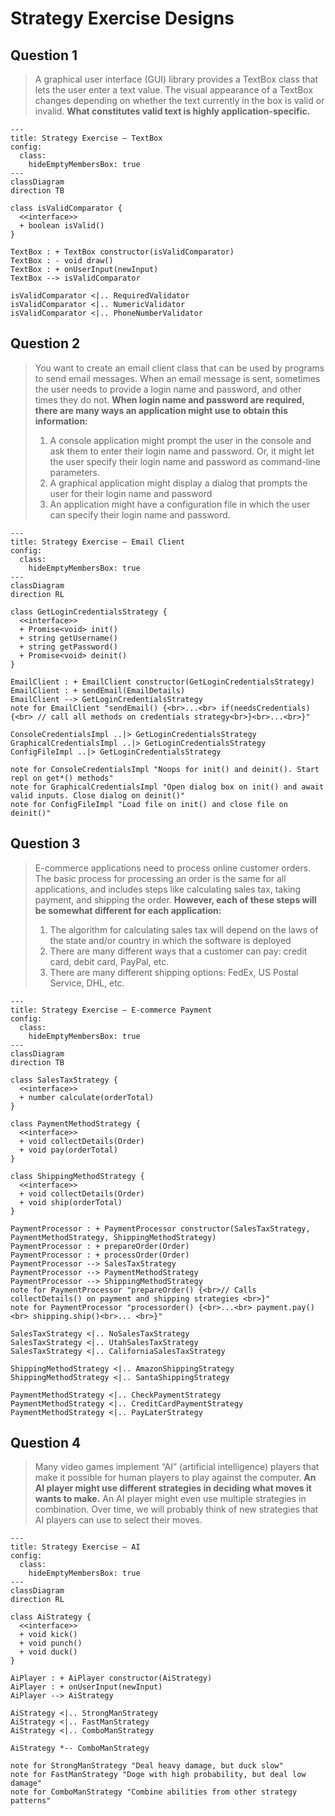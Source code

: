 # Strategy Exercise Designs

## Question 1

> A graphical user interface (GUI) library provides a TextBox class that lets the user enter a text value.
> The visual appearance of a TextBox changes depending on whether the text currently in the box is valid or invalid.
> **What constitutes valid text is highly application-specific.**

```mermaid
---
title: Strategy Exercise — TextBox
config:
  class:
    hideEmptyMembersBox: true
---
classDiagram
direction TB

class isValidComparator {
  <<interface>>
  + boolean isValid()
}

TextBox : + TextBox constructor(isValidComparator)
TextBox : - void draw()
TextBox : + onUserInput(newInput)
TextBox --> isValidComparator

isValidComparator <|.. RequiredValidator
isValidComparator <|.. NumericValidator
isValidComparator <|.. PhoneNumberValidator
```

## Question 2

> You want to create an email client class that can be used by programs to send email messages.
> When an email message is sent, sometimes the user needs to provide a login name and password, and other times they do not.
> **When login name and password are required, there are many ways an application might use to obtain this information:**
>   1. A console application might prompt the user in the console and ask them to enter their login name and password. Or, it might let the user specify their login name and password as command-line parameters.
>   2. A graphical application might display a dialog that prompts the user for their login name and password
>   3. An application might have a configuration file in which the user can specify their login name and password.


```mermaid
---
title: Strategy Exercise — Email Client
config:
  class:
    hideEmptyMembersBox: true
---
classDiagram
direction RL

class GetLoginCredentialsStrategy {
  <<interface>>
  + Promise<void> init()
  + string getUsername()
  + string getPassword()
  + Promise<void> deinit()
}

EmailClient : + EmailClient constructor(GetLoginCredentialsStrategy)
EmailClient : + sendEmail(EmailDetails)
EmailClient --> GetLoginCredentialsStrategy
note for EmailClient "sendEmail() {<br>...<br> if(needsCredentials) {<br> // call all methods on credentials strategy<br>}<br>...<br>}"

ConsoleCredentialsImpl ..|> GetLoginCredentialsStrategy
GraphicalCredentialsImpl ..|> GetLoginCredentialsStrategy
ConfigFileImpl ..|> GetLoginCredentialsStrategy

note for ConsoleCredentialsImpl "Noops for init() and deinit(). Start repl on get*() methods"
note for GraphicalCredentialsImpl "Open dialog box on init() and await valid inputs. Close dialog on deinit()"
note for ConfigFileImpl "Load file on init() and close file on deinit()"
```

## Question 3

> E-commerce applications need to process online customer orders.
> The basic process for processing an order is the same for all applications, and includes steps like calculating sales tax, taking payment, and shipping the order.
> **However, each of these steps will be somewhat different for each application:**
>   1. The algorithm for calculating sales tax will depend on the laws of the state and/or country in which the software is deployed
>   1. There are many different ways that a customer can pay: credit card, debit card, PayPal, etc.
>   1. There are many different shipping options: FedEx, US Postal Service, DHL, etc.


```mermaid
---
title: Strategy Exercise — E-commerce Payment
config:
  class:
    hideEmptyMembersBox: true
---
classDiagram
direction TB

class SalesTaxStrategy {
  <<interface>>
  + number calculate(orderTotal)
}

class PaymentMethodStrategy {
  <<interface>>
  + void collectDetails(Order)
  + void pay(orderTotal)
}

class ShippingMethodStrategy {
  <<interface>>
  + void collectDetails(Order)
  + void ship(orderTotal)
}

PaymentProcessor : + PaymentProcessor constructor(SalesTaxStrategy, PaymentMethodStrategy, ShippingMethodStrategy)
PaymentProcessor : + prepareOrder(Order)
PaymentProcessor : + processOrder(Order)
PaymentProcessor --> SalesTaxStrategy
PaymentProcessor --> PaymentMethodStrategy
PaymentProcessor --> ShippingMethodStrategy
note for PaymentProcessor "prepareOrder() {<br>// Calls collectDetails() on payment and shipping strategies <br>}"
note for PaymentProcessor "processorder() {<br>...<br> payment.pay()<br> shipping.ship()<br>... <br>}"

SalesTaxStrategy <|.. NoSalesTaxStrategy
SalesTaxStrategy <|.. UtahSalesTaxStrategy
SalesTaxStrategy <|.. CaliforniaSalesTaxStrategy

ShippingMethodStrategy <|.. AmazonShippingStrategy
ShippingMethodStrategy <|.. SantaShippingStrategy

PaymentMethodStrategy <|.. CheckPaymentStrategy
PaymentMethodStrategy <|.. CreditCardPaymentStrategy
PaymentMethodStrategy <|.. PayLaterStrategy
```

## Question 4

> Many video games implement “AI” (artificial intelligence) players that make it possible for human players to play against the computer.
> **An AI player might use different strategies in deciding what moves it wants to make.**
> An AI player might even use multiple strategies in combination.
> Over time, we will probably think of new strategies that AI players can use to select their moves.


```mermaid
---
title: Strategy Exercise — AI
config:
  class:
    hideEmptyMembersBox: true
---
classDiagram
direction RL

class AiStrategy {
  <<interface>>
  + void kick()
  + void punch()
  + void duck()
}

AiPlayer : + AiPlayer constructor(AiStrategy)
AiPlayer : + onUserInput(newInput)
AiPlayer --> AiStrategy

AiStrategy <|.. StrongManStrategy
AiStrategy <|.. FastManStrategy
AiStrategy <|.. ComboManStrategy

AiStrategy *-- ComboManStrategy

note for StrongManStrategy "Deal heavy damage, but duck slow"
note for FastManStrategy "Doge with high probability, but deal low damage"
note for ComboManStrategy "Combine abilities from other strategy patterns"
```
